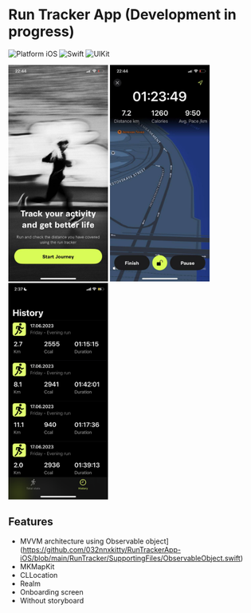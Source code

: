 # Run Tracker App (Development in progress)

![Platform iOS](https://img.shields.io/badge/platform-iOS-blue.svg)
![Swift](https://img.shields.io/badge/-Swift-orange.svg)
![UIKit](https://img.shields.io/badge/-UIKit-purple.svg)

<img src="https://github.com/032nnxkitty/RunTrackerApp-iOS/blob/main/Screenshots/onboarding.jpg" width="200"> <img src="https://github.com/032nnxkitty/RunTrackerApp-iOS/blob/main/Screenshots/session.jpg" width="200"> <img src="https://github.com/032nnxkitty/RunTrackerApp-iOS/blob/main/Screenshots/history.png" width="200">

## Features
- MVVM architecture using Observable object](https://github.com/032nnxkitty/RunTrackerApp-iOS/blob/main/RunTracker/SupportingFiles/ObservableObject.swift)
- MKMapKit
- CLLocation
- Realm
- Onboarding screen
- Without storyboard


